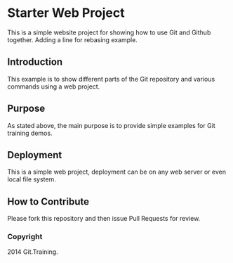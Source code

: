 # Starter Web Project

This is a simple website project for showing how to use Git and Github together. Adding a line for rebasing example.

## Introduction

This example is to show different parts of the Git repository and various commands using a web project.

## Purpose

As stated above, the main purpose is to provide simple examples for Git training demos.

## Deployment

This is a simple web project, deployment can be on any web server or even local file system.

## How to Contribute

Please fork this repository and then issue Pull Requests for review.

### Copyright

2014 Git.Training.
